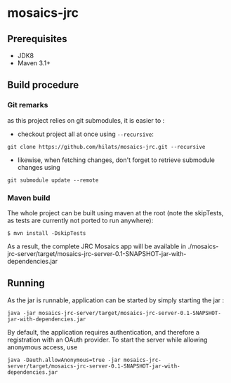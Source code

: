# mosaics-jrc

## Prerequisites
 + JDK8
 + Maven 3.1+

## Build procedure
### Git remarks
as this project relies on git submodules, it is easier to :
 - checkout project all at once using `--recursive`:
 
 ```git clone https://github.com/hilats/mosaics-jrc.git --recursive```
 
 - likewise, when fetching changes, don't forget to retrieve submodule changes using
 
 ```git submodule update --remote```
 
### Maven build
The whole project can be built using maven at the root (note the skipTests, as tests are currently not ported to run anywhere):

```$ mvn install -DskipTests```

As a result, the complete JRC Mosaics app will be available in ./mosaics-jrc-server/target/mosaics-jrc-server-0.1-SNAPSHOT-jar-with-dependencies.jar

## Running

As the jar is runnable, application can be started by simply starting the jar :

```java -jar mosaics-jrc-server/target/mosaics-jrc-server-0.1-SNAPSHOT-jar-with-dependencies.jar```

By default, the application requires authentication, and therefore a registration with an OAuth provider.
To start the server while allowing anonymous access, use

```java -Dauth.allowAnonymous=true -jar mosaics-jrc-server/target/mosaics-jrc-server-0.1-SNAPSHOT-jar-with-dependencies.jar```
